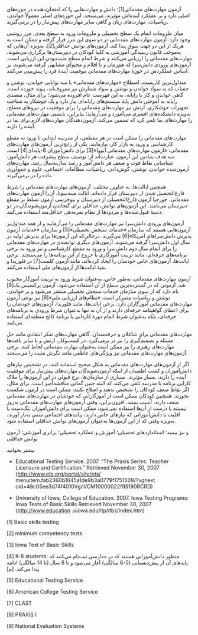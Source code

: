  آزمون مهارت‌های مقدماتی[1]؛ دانش و مهارت‌هایی را که امتحان‌دهنده در حوزه‌های اصلی دارد و بر عملکرد آینده‌اش مؤثرند، می‌سنجد. این حوزه‌های اصلی معمولاً خواندن، ریاضیات، مهارت‌های زبان و گاهی سایر مهارت‌های پیش‌نیاز را در برمی‌گیرند.

میان ملزومات اتمام یک سطح تحصیلی و ملزومات ورود به سطح بعدی، مرز روشنی وجود دارد. آزمون مهارت‌های مقدماتی در دو سوی این مرز قرار گرفته و ممکن است به هریک از این دو جهت سوق پیدا کند. آزمون‌های توانش حداقلی[2]، به‌ویژه آن‌هایی که به‌موجب قانون رسیدگی آموزشی به کلیۀ کودکان در دبیرستان‌ها برگزاری می‌شوند، مهارت‌های مقدماتی را ارزیابی می‌کنند و شرط اتمام سطح مثبت‌بودن این ارزیابی است. آزمون‌های ورودی دانش‌سرا که هم‌زمان و با اقلام و محتوای مشابهی گرفته می‌شوند، بر اساس عملکردش در حوزۀ مهارت‌های مقدماتی موفقیت آیندۀ فرد را پیش‌بینی می‌کنند.

 متداول‌ترین کاربست، اصطلاح «مهارت‌های مقدماتی» با سه توانایی خواندن، نوشتن و حساب که به سواد خواندن و نوشتن و سواد شمارش نیز معروف‌اند، پیوند خورده است. گاهی خواندن و کار با رایانه، به این فهرست عام افزوده می‌شود؛ برای مثال، متصدی رایانه به آموختن دانش پایۀ سیستم‌های رایانه‌ای نیاز دارد و یک جوشکار به شناخت تجهیزات جوشکاری. ارتش نیز مهارت‌های مقدماتی را برای موفقیت در نیروهای مسلح، به‌ویژه دانشکده‌های افسری می‌آموزد و می‌آزماید؛ بنابراین، بایستی مهارت‌های مقدماتی را مهارت‌های بقا تلقی کرد که تضمین می‌کند، آزمون‌دهندگان مهارت‌های لازم برای بقا در آینده را دارند.

مهارت‌های مقدماتی را ممکن است در هر مقطعی، از مدرسه ابتدایی تا ورود به مقطع کارشناسی و ورود به بازار کار، بیازمایند. یکی از رایج‌ترین آزمون‌های مهارت‌های مقدماتی، «آزمون مهارت‌های مقدماتی آیووا»[3] برای دانش‌آموزان 8-پایه‌ای[4] است. سه هدف بنیادین این آزمون، عبارت‌اند از: توصیف سطح پیشرفت هر دانش‌آموز، شناسانی نقاط قوت و ضعف هر دانش‌آموز و رصد سال‌به‌سال رشد. مهارت‌های آزمون‌شده خواندن، نوشتن، گوش‌دادن، ریاضیات، مطالعات اجتماعی، علوم و جمع‌آوری داده را در برمی‌گیرند.

 همچنین ایالت‌ها، به عناوین مختلف، آزمون‌های مهارت‌های مقدماتی را شرط فارغ‌التحصیل شدن از دبیرستان قرار داده‌اند. ایالت مینه‌سوتا، آن‌را آزمون مهارت‌های مقدماتی، جورجیا آزمون فارغ‌التحصیلی از دبیرستان و نیوجرسی آزمون تسلط بر مقطع دبیرستان می‌نامند. این آزمون‌های توانش، حداقلی برای گنجاندن آزمون‌شوندگان در دو دستۀ قبول‌شده‌ها و مردودها از نظام نمره‌دهی حداقل‌مند استفاده می‌کنند.

آزمون‌های ورودی دانش‌سرا نیز مهارت‌های مقدماتی را می‌آزمایند و از همه متداول‌تر آزمون‌هایی هستند که سازمان «خدمات سنجش تحصیلی»[5] و سازمان «خدمات آزمون پذیرش دانش‌سراهای امریکا»[6] می‌گیرند. درحالی‌که این آزمون‌ها برای پذیرش اولیه در سال اول دانش‌سرا گرفته می‌شوند، آزمون‌های دیگری توانمندی در مهارت‌های مقدماتی را برای اتمام سال دوم دانش‌سرا و ورود به مقطع کارشناسی و نیز ورود به برخی برنامه‌های حرفه‌ای، مانند تربیت آموزگاری یا خروج از این برنامه‌ها را می‌سنجند. برخی ایالت‌ها، آزمون‌های خاص خودشان را ایجاد کرده‌اند، مانند آزمون کلست[7] در فلوریدا و بقیۀ ایالت‌ها از آزمون‌های ملی استفاده می‌کنند.

 آزمون مهارت‌های مقدماتی، به‌طور خاص، به‌عنوان شرط ورود به تربیت آموزگار محبوب شد. آزمونی که در گسترده‌ترین سطح از آن استفاده می‌شود، آزمون پرکسیس یک[8] نام دارد که از سوی سازمان خدمات سنجش تحصیلی منتشر می‌شود و بر خواندن، نوشتن و ریاضیات متمرکز است. «نظام‌های ارزیابی ملی»[9] نیز نوعی آزمون مهارت‌های مقدماتی آموزگاران دارد. برخی ایالت‌‌ها، مانند فلوریدا، آزمون‌های خودشان را برای اعطای گواهینامه حرفه‌ای دارند و از آن نه تنها به‌عنوان شرط ورودی به برنامه‌های حرفه‌ای، بلکه به‌عنوان شرط اتمام دورۀ کاردانی یا برنامۀ کالج منطقه‌ای استفاده می‌کنند.

 مهارت‌های مقدماتی برای شاغلان و حرفه‌مندان، گاهی مهارت‌های تفکر انتقادی مانند حل مسئله و تصمیم‌گیری را نیز در برمی‌گیرد. در کسب‌وکار، ارتش و یا سایر بافت‌ها مهارت‌های رهبری را نیز ممکن است به‌عنوان مهارت مقدماتی لحاظ کنند. برخی آزمون‌های مهارت‌های مقدماتی نیز ویژگی‌های عاطفی مانند نگرش مثبت را می‌سنجند.

اگر از آزمون‌های مهارت‌های مقدماتی به شکل صحیح استفاده کنند، در تشخیص نیازهای دانش‌آموزان و کسب اطمینان از اینکه آزمون‌شوندگان مهارت‌های پیش‌نیاز برای موفقیت آینده را دارند، بسیار مؤثرند. بسیاری از سازمان‌ها، نرخ قبولی در این آزمون‌ها را ملاک کارایی برنامه یا مدرسه تلقی می‌کنند که البته چنین گمانی مناقشه‌آمیز است. برای مثال، اگر نقاط ضعف کودکان را تشخیص ندهند و اصلاح نکنند، ممکن است در آزمون شکست بخورند. همچنین کودکان ممکن است از آموزگارانی که خودشان در مهارت‌های مقدماتی ضعف دارند، آسیب ببینند. افزون‌براین، وقتی آزمون‌های مهارت‌های مقدماتی به‌روز نیستند یا درست از آن‌ها استفاده نمی‌شود، ممکن است برای دانش‌آموزان تنگ‌دست یا اقلیت یا دانش‌آموزانی که نیازهای خاص دارند، پیامدهای اجتماعی منفی به‌بار آورند، به‌ویژه وقتی که از این آزمون‌ها به‌عنوان آزمون‌های توانش حداقلی استفاده شود.

و نیز ببینید: استانداردهای تحصیلی؛ آموزش و عملکرد تحصیلی؛ برابری آموزشی؛ آزمون توانش حداقلی

بیشتر بخوانید

- Educational Testing Service. 2007. “The Praxis Series: Teacher Licensure and Certification.” Retrieved November 30, 2007 (http://www.ets.org/portal/site/ets/ menuitem.fab2360b1645a1de9b3a0779f1751509/?vgnext oid=48c05ee3d74f4010VgnVCM10000022f95190RCRD)

- University of Iowa, College of Education. 2007. Iowa Testing Programs: Iowa Tests of Basic Skills Retrieved November 30, 2007 (http://www.education .uiowa.edu/itp/itbs/index.htm)

[1] Basic skills testing

 [2] minimum competency tests

 [3] Iowa Test of Basic Skills

 [4] K-8 students: منظور دانش‌آموزانی هستند که در مدارسی ثبت‌نام می‌کنند که پایه‌های آن از پیش‌دبستانی (5-6 سالگی) آغاز می‌شود و تا 8 سال (تا 14 سالگی) ادامه پیدا می‌کند. [م]

[5] Educational Testing Service

[6] American College Testing Service

 [7] CLAST

 [8] PRAXIS I

[9] National Evaluation Systems

 

 

 

 